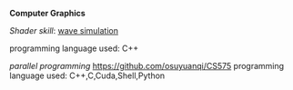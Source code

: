 **Computer Graphics**

*Shader skill*: [wave simulation](https://media.oregonstate.edu/media/t/1_691hlz8u)

programming language used: C++


*parallel programming*
https://github.com/osuyuanqi/CS575
programming language used: C++,C,Cuda,Shell,Python
